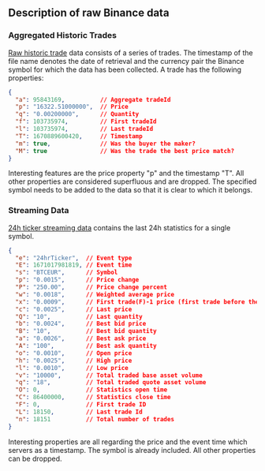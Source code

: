 ## Description of raw Binance data

### Aggregated Historic Trades

[Raw historic trade](../sample_data/2022-12-13_14-17-53_BTCEUR_hist.json) data consists of a series of trades. The timestamp of the file name denotes the date of retrieval and the currency pair the Binance symbol for which the data has been collected. A trade
has the following properties:

```json
{
  "a": 95843169,          // Aggregate tradeId
  "p": "16322.51000000",  // Price
  "q": "0.00200000",      // Quantity
  "f": 103735974,         // First tradeId
  "l": 103735974,         // Last tradeId
  "T": 1670889600420,     // Timestamp
  "m": true,              // Was the buyer the maker?
  "M": true               // Was the trade the best price match?
}
```

Interesting features are the price property "p" and the timestamp "T". All other properties are considered superfluous and are dropped.
The specified symbol needs to be added to the data so that it is clear to which it belongs. 

### Streaming Data

[24h ticker streaming data](../sample_data/2022-12-14_12-39-39_BTCEUR_stream.json) contains the last 24h statistics for a single symbol.

```json
{
  "e": "24hrTicker",  // Event type
  "E": 1671017981819, // Event time
  "s": "BTCEUR",      // Symbol
  "p": "0.0015",      // Price change
  "P": "250.00",      // Price change percent
  "w": "0.0018",      // Weighted average price
  "x": "0.0009",      // First trade(F)-1 price (first trade before the 24hr rolling window)
  "c": "0.0025",      // Last price
  "Q": "10",          // Last quantity
  "b": "0.0024",      // Best bid price
  "B": "10",          // Best bid quantity
  "a": "0.0026",      // Best ask price
  "A": "100",         // Best ask quantity
  "o": "0.0010",      // Open price
  "h": "0.0025",      // High price
  "l": "0.0010",      // Low price
  "v": "10000",       // Total traded base asset volume
  "q": "18",          // Total traded quote asset volume
  "O": 0,             // Statistics open time
  "C": 86400000,      // Statistics close time
  "F": 0,             // First trade ID
  "L": 18150,         // Last trade Id
  "n": 18151          // Total number of trades
}
```
Interesting properties are all regarding the price and the event time which servers as a timestamp. The symbol is already included.
All other properties can be dropped.